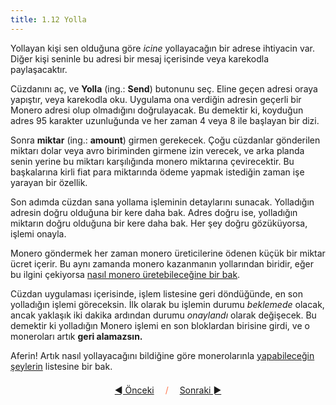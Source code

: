 ```yaml
---
title: 1.12 Yolla
---
```


Yollayan kişi sen olduğuna göre _icine_ yollayacağın bir adrese
ihtiyacin var.  Diğer kişi seninle bu adresi bir mesaj içerisinde veya
karekodla paylaşacaktır.

Cüzdanını aç, ve **Yolla** (ing.: **Send**) butonunu seç.  Eline geçen
adresi oraya yapıştır, veya karekodla oku.  Uygulama ona verdiğin
adresin geçerli bir Monero adresi olup olmadığını doğrulayacak.  Bu
demektir ki, koyduğun adres 95 karakter uzunluğunda ve her zaman 4
veya 8 ile başlayan bir dizi.

Sonra **miktar** (ing.: **amount**) girmen gerekecek.  Çoğu cüzdanlar
gönderilen miktarı dolar veya avro biriminden girmene izin verecek, ve
arka planda senin yerine bu miktarı karşılığında monero miktarına
çevirecektir.  Bu başkalarına kirli fiat para miktarında ödeme yapmak
istediğin zaman işe yarayan bir özellik.

Son adımda cüzdan sana yollama işleminin detaylarını sunacak.
Yolladığın adresin doğru olduğuna bir kere daha bak.  Adres doğru ise,
yolladığın miktarın doğru olduğuna bir kere daha bak.  Her şey doğru
gözüküyorsa, işlemi onayla.

Monero göndermek her zaman monero üreticilerine ödenen küçük bir
miktar ücret içerir.  Bu aynı zamanda monero kazanmanın yollarından
biridir, eğer bu ilgini çekiyorsa [nasıl monero üretebileceğine bir
bak](1.10_mine_monero.md).

Cüzdan uygulaması içerisinde, işlem listesine geri döndüğünde, en son
yolladığın işlemi göreceksin.  İlk olarak bu işlemin durumu
_beklemede_ olacak, ancak yaklaşık iki dakika ardından durumu
_onaylandı_ olarak değişecek.  Bu demektir ki yolladığın Monero işlemi
en son bloklardan birisine girdi, ve o moneroları artık **geri
alamazsın.**

Aferin!  Artık nasıl yollayacağını bildiğine göre monerolarınla
[yapabileceğin şeylerin](1.13_use_monero.md) listesine bir bak.



<p align='center' style='margin-top: 1.5em;'><span style='margin-right: 1em;'><a href="./1.11_receive_monero.md">◄ Önceki</a></span> <span style='color: #ff774d;'>/</span> <span style='margin-left: 1em;'><a href="./1.13_use_monero.md">Sonraki ►</a></span></p>
